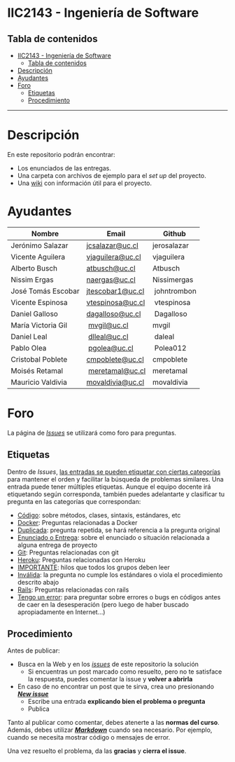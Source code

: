 # IIC2143 - Ingeniería de Software

## Tabla de contenidos
- [IIC2143 - Ingeniería de Software](#iic2143---ingenier%c3%ada-de-software)
  - [Tabla de contenidos](#tabla-de-contenidos)
- [Descripción](#descripci%c3%b3n)
- [Ayudantes](#ayudantes)
- [Foro](#foro)
  - [Etiquetas](#etiquetas)
  - [Procedimiento](#procedimiento)

---

# Descripción

En este repositorio podrán encontrar:
* Los enunciados de las entregas.
* Una carpeta con archivos de ejemplo para el _set up_ del proyecto.
* Una [wiki](https://github.com/iic2143-2019-2/proyecto/wiki) con información útil para el proyecto.

# Ayudantes
Nombre               | Email           | Github
-------------------- | ---------------- | ----------------
Jerónimo Salazar |jcsalazar@uc.cl | jerosalazar
Vicente Aguilera | vjaguilera@uc.cl | vjaguilera
Alberto Busch | atbusch@uc.cl | Atbusch
Nissim Ergas | naergas@uc.cl | Nissimergas
José Tomás Escobar | jtescobar1@uc.cl | johntrombon
Vicente Espinosa | vtespinosa@uc.cl | vtespinosa
Daniel Galloso | dagalloso@uc.cl | Dagalloso
María Victoria Gil | mvgil@uc.cl | mvgil
Daniel Leal | dlleal@uc.cl | daleal
Pablo Olea | pgolea@uc.cl | Polea012
Cristobal Poblete | cmpoblete@uc.cl | cmpoblete
Moisés Retamal | meretamal@uc.cl | meretamal
Mauricio Valdivia | movaldivia@uc.cl | movaldivia


# Foro

La página de [_Issues_](https://github.com/iic2143-2019-2/proyecto/issues) se utilizará como foro para preguntas.

## Etiquetas

Dentro de _Issues_, [las entradas se pueden etiquetar con ciertas categorías](https://help.github.com/articles/applying-labels-to-issues-and-pull-requests/) para mantener el orden y facilitar la búsqueda de problemas similares. Una entrada puede tener múltiples etiquetas. Aunque el equipo docente irá etiquetando según corresponda, también puedes adelantarte y clasificar tu pregunta en las categorías que correspondan:

* [Código](https://github.com/IIC2143-2019-2/proyecto/labels/C%C3%B3digo): sobre métodos, clases, sintaxis, estándares, etc
* [Docker](https://github.com/iic2143-2019-2/proyecto/labels/Docker): Preguntas relacionadas a Docker
* [Duplicada](https://github.com/iic2143-2019-2/proyecto/labels/Duplicada): pregunta repetida, se hará referencia a la pregunta original
* [Enunciado o Entrega](https://github.com/iic2143-2019-2/proyecto/labels/Enunciado%20o%20Entrega): sobre el enunciado o situación relacionada a alguna entrega de proyecto
* [Git](https://github.com/iic2143-2019-2/proyecto/labels/Git): Preguntas relacionadas con git
* [Heroku](https://github.com/iic2143-2019-2/proyecto/labels/Heroku): Preguntas relacionadas con Heroku
* [IMPORTANTE](https://github.com/iic2143-2019-2/proyecto/labels/IMPORTANTE): hilos que todos los grupos deben leer
* [Inválida](https://github.com/iic2143-2019-2/proyecto/labels/Inv%C3%A1lida): la pregunta no cumple los estándares o viola el procedimiento descrito abajo
* [Rails](https://github.com/iic2143-2019-2/proyecto/labels/Rails): Preguntas relacionadas con rails
* [Tengo un error](https://github.com/iic2143-2019-2/proyecto/labels/Tengo%20un%20error): para preguntar sobre errores o bugs en códigos antes de caer en la desesperación (pero luego de haber buscado apropiadamente en Internet...)

## Procedimiento

Antes de publicar:
* Busca en la Web y en los [_issues_](https://github.com/iic2143-2019-2/proyecto/issues) de este repositorio la solución
  * Si encuentras un post marcado como resuelto, pero no te satisface la respuesta, puedes comentar la issue y **volver a abrirla**
* En caso de no encontrar un post que te sirva, crea uno presionando **[_New issue_](https://github.com/iic2143-2019-2/proyecto/issues/new)**
  * Escribe una entrada **explicando bien el problema o pregunta**
  * Publica

Tanto al publicar como comentar, debes atenerte a las **normas del curso**. Además, debes utilizar **[_Markdown_](https://github.com/adam-p/markdown-here/wiki/Markdown-Cheatsheet#code)** cuando sea necesario. Por ejemplo, cuando se necesita mostrar código o mensajes de error.

Una vez resuelto el problema, da las **gracias** y **cierra el issue**.
